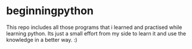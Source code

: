 # beginningpython

This repo includes all those programs that i learned and practised while learning python.
Its just a small effort from my side to learn it and use the knowledge in a better way. :)
